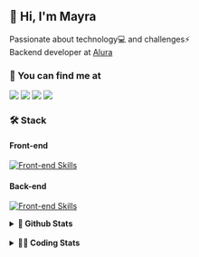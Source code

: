 ## 👋 Hi, I'm Mayra

Passionate about technology💻 and challenges⚡  
Backend developer at [Alura](https://www.alura.com.br)   

### 💬 You can find me at

<a href="https://mayra.dev" target="_blank" rel="noopener"><img src="https://img.shields.io/badge/-mayra.dev-005FED?style=flat&logo=Google-chrome&logoColor=white"/></a>
<a href="https://linkedin.com/in/mayraamaral" target="_blank" rel="noopener"><img src="https://img.shields.io/badge/-/mayraamaral-0077B5?style=flat&logo=Linkedin&logoColor=white"/></a>
<a href="mailto:mayra@mayra.dev" target="_blank" rel="noopener"><img src="https://img.shields.io/badge/-mayra@mayra.dev-D14836?style=flat&logo=Gmail&logoColor=white"/></a>
<a href="" target="_blank" rel="noopener"><img src="https://img.shields.io/badge/-mayraamaral-7289DA?style=flat&logo=Discord&logoColor=white"/></a>

### 🛠️ Stack
#### Front-end

[![Front-end Skills](https://skillicons.dev/icons?i=react,next,angular,redux,styledcomponents,html,css,sass,js,ts,figma)](https://skillicons.dev)
#### Back-end

[![Front-end Skills](https://skillicons.dev/icons?i=java,spring,hibernate,aws,idea,postgres,mysql,git,linux,bash,nodejs,docker,kubernetes,jenkins)](https://skillicons.dev)


<details>
    <summary><strong>📌 Github Stats</strong></summary>
    <br />
    <div align="center">
        <table>
      <td><img height="160em" src="https://github-readme-stats.vercel.app/api?username=mayraamaral&show_icons=true&theme=algolia&hide_border=true&hide=stars&count_private=true" alt="Readme stats"></td>
      <td><img height="160em" src="https://github-readme-stats.vercel.app/api/top-langs/?username=mayraamaral&&layout=compact&&theme=algolia&hide_border=true&langs_count=6" alt="Language stats"></td>
       </table>
  </div> 
    

  <p align="center">
    <img src="https://github-readme-streak-stats.herokuapp.com?user=mayraamaral&theme=dark&hide_border=true&date_format=j%20M%5B%20Y%5D&locale=pt-br&background=050F2C&ring=0195DD&fire=23AA7D&currStreakLabel=23AA7D" alt="Streak stats">
  </p> 
</details>

<br />

<details>
  <summary><strong>👩‍💻 Coding Stats</strong></summary>
  <br />
  
  <!--START_SECTION:waka-->
![Code Time](http://img.shields.io/badge/Code%20Time-601%20hrs%2024%20mins-blue)

**🐱 My GitHub Data** 

> 📦 588.2 kB Used in GitHub's Storage 
 > 
> 🏆 954 Contributions in the Year 2024
 > 
> 🚫 Not Opted to Hire
 > 
> 📜 61 Public Repositories 
 > 
> 🔑 33 Private Repositories 
 > 
**I'm an Early 🐤** 

```text
🌞 Morning                7532 commits        ██████░░░░░░░░░░░░░░░░░░░   22.77 % 
🌆 Daytime                21066 commits       ████████████████░░░░░░░░░   63.69 % 
🌃 Evening                4200 commits        ███░░░░░░░░░░░░░░░░░░░░░░   12.70 % 
🌙 Night                  276 commits         ░░░░░░░░░░░░░░░░░░░░░░░░░   00.83 % 
```
📅 **I'm Most Productive on Wednesday** 

```text
Monday                   5351 commits        ████░░░░░░░░░░░░░░░░░░░░░   16.18 % 
Tuesday                  3881 commits        ███░░░░░░░░░░░░░░░░░░░░░░   11.73 % 
Wednesday                11419 commits       █████████░░░░░░░░░░░░░░░░   34.53 % 
Thursday                 7300 commits        ██████░░░░░░░░░░░░░░░░░░░   22.07 % 
Friday                   4400 commits        ███░░░░░░░░░░░░░░░░░░░░░░   13.30 % 
Saturday                 304 commits         ░░░░░░░░░░░░░░░░░░░░░░░░░   00.92 % 
Sunday                   419 commits         ░░░░░░░░░░░░░░░░░░░░░░░░░   01.27 % 
```


📊 **This Week I Spent My Time On** 

```text
🕑︎ Time Zone: America/Sao_Paulo

💬 Programming Languages: 
HTML                     2 hrs 35 mins       ████████░░░░░░░░░░░░░░░░░   32.58 % 
Java                     1 hr 49 mins        ██████░░░░░░░░░░░░░░░░░░░   22.98 % 
CSS                      1 hr 33 mins        █████░░░░░░░░░░░░░░░░░░░░   19.73 % 
JavaScript               50 mins             ███░░░░░░░░░░░░░░░░░░░░░░   10.51 % 
TypeScript               41 mins             ██░░░░░░░░░░░░░░░░░░░░░░░   08.63 % 

🔥 Editors: 
IntelliJ IDEA            4 hrs 36 mins       ███████████████░░░░░░░░░░   58.10 % 
VS Code                  3 hrs 19 mins       ██████████░░░░░░░░░░░░░░░   41.90 % 

💻 Operating System: 
Linux                    7 hrs 55 mins       █████████████████████████   100.00 % 
```

**I Mostly Code in Java** 

```text
Java                     123 repos           ███████░░░░░░░░░░░░░░░░░░   27.89 % 
JavaScript               101 repos           ██████░░░░░░░░░░░░░░░░░░░   22.90 % 
TypeScript               83 repos            █████░░░░░░░░░░░░░░░░░░░░   18.82 % 
Python                   2 repos             ░░░░░░░░░░░░░░░░░░░░░░░░░   00.45 % 
Dockerfile               1 repo              ░░░░░░░░░░░░░░░░░░░░░░░░░   00.23 % 
```




 Last Updated on 25/10/2024 19:18:27 UTC
<!--END_SECTION:waka-->

</details>

